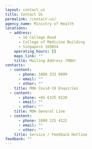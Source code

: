 ```yaml
---
layout: contact_us
title: Contact Us
permalink: /contact-us/
agency_name: Ministry of Health
locations:
  - address:
      - 16 College Road
      - College of Medicine Building
      - Singapore 169854
    operating_hours: []
    maps_link: ""
    title: Mailing Address (MOH)
contacts:
  - content:
      - phone: 1800 333 9999
      - email: ""
      - other: ""
    title: MOH Covid-19 Enquiries
  - content:
      - phone: +65 6325 9220
      - email: ""
      - other: ""
    title: MOH General Line
  - content:
      - phone: 1800 225 4122
      - email: ""
      - other: ""
    title: Service / Feedback Hotline
feedback: ""
---
```

